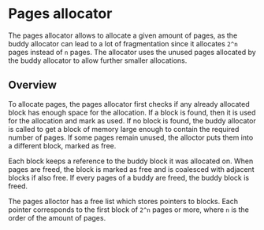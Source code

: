 # Pages allocator

The pages allocator allows to allocate a given amount of pages, as the buddy allocator can lead to a lot of fragmentation since it allocates `2^n` pages instead of `n` pages.
The allocator uses the unused pages allocated by the buddy allocator to allow further smaller allocations.



## Overview

To allocate pages, the pages allocator first checks if any already allocated block has enough space for the allocation.
If a block is found, then it is used for the allocation and mark as used.
If no block is found, the buddy allocator is called to get a block of memory large enough to contain the required number of pages.
If some pages remain unused, the alloctor puts them into a different block, marked as free.

Each block keeps a reference to the buddy block it was allocated on.
When pages are freed, the block is marked as free and is coalesced with adjacent blocks if also free.
If every pages of a buddy are freed, the buddy block is freed.

The pages alloctor has a free list which stores pointers to blocks. Each pointer corresponds to the first block of `2^n` pages or more, where `n` is the order of the amount of pages.

